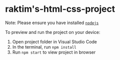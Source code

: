 
  # raktim's-html-css-project

  Note: Please ensure you have installed <code><a href="https://nodejs.org/en/download/">nodejs</a></code>

  To preview and run the project on your device:
  1) Open project folder in Visual Studio Code
  2) In the terminal, run `npm install`
  3) Run `npm start` to view project in browser
  